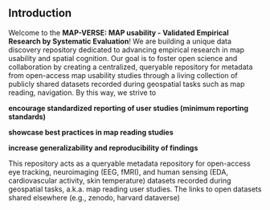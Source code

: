 ## Introduction

Welcome to the **MAP-VERSE: MAP usability - Validated Empirical Research by Systematic Evaluation**! We are building a unique data discovery repository dedicated to advancing empirical research in map usability and spatial cognition. Our goal is to foster open science and collaboration by creating a centralized, queryable repository for metadata from open-access map usability studies through a living collection of publicly shared datasets recorded during geospatial tasks such as map reading, navigation. By this way, we strive to

**encourage standardized reporting of user studies (minimum reporting standards)**

**showcase best practices in map reading studies**

**increase generalizability and reproducibility of findings**

This repository acts as a queryable metadata repository for open-access eye tracking, neuroimaging (EEG, fMRI), and human sensing (EDA, cardiovascular activity, skin temperature) datasets recorded during geospatial tasks, a.k.a. map reading user studies. The links to open datasets shared elsewhere (e.g., zenodo, harvard dataverse)